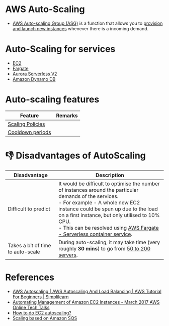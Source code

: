 # AWS Auto-Scaling
- [AWS Auto-scaling Group (ASG)](https://aws.amazon.com/autoscaling/) is a function that allows you to [provision and launch new instances](../2_Compute/AmazonEC2/Readme.md) whenever there is a incoming demand.

# Auto-Scaling for services
- [EC2](EC2/Readme.md)
- [Fargate](Fargate/Readme.md)
- [Aurora Serverless V2](../1_Databases/AmazonRDS/AmazonAurora/Serverless/Readme.md)
- [Amazon Dynamo DB](../1_Databases/AmazonDynamoDB/CapacityModes/AutoScaling.md)

# Auto-scaling features

| Feature                                       | Remarks |
|-----------------------------------------------|---------|
| [Scaling Policies](ScalingPolicies/Readme.md) |         |
| [Cooldown periods](CoolingPeriods.md)         |         |

# :thumbsdown: Disadvantages of AutoScaling

| Disadvantage                      | Description                                                                                                                                                                                                                                                                                                                                                  |
|-----------------------------------|--------------------------------------------------------------------------------------------------------------------------------------------------------------------------------------------------------------------------------------------------------------------------------------------------------------------------------------------------------------|
| Difficult to predict              | It would be difficult to optimise the number of instances around the particular demands of the services.<br/>- For example - A whole new EC2 instance could be spun up due to the load on a first instance, but only utilised to 10% CPU.<br/>- This can be resolved using [AWS Fargate - Serverless container service](../2_Compute/AWSFargate.md). |
| Takes a bit of time to auto-scale | During auto-scaling, it may take time (very roughly **30 mins**) to go from [50 to 200 servers](https://youtu.be/mFpqrVxxwKc).                                                                                                                                                                                                                               |

# References
- [AWS Autoscaling | AWS Autoscaling And Load Balancing | AWS Tutorial For Beginners | Simplilearn](https://www.youtube.com/watch?v=4EOaAkY4pNE)
- [Automating Management of Amazon EC2 Instances - March 2017 AWS Online Tech Talks](https://www.youtube.com/watch?v=bSRTAMPqS3E&t=2034s)
- [How to do EC2 autoscaling?](https://docs.aws.amazon.com/autoscaling/ec2/userguide/get-started-with-ec2-auto-scaling.html)
- [Scaling based on Amazon SQS](https://docs.aws.amazon.com/autoscaling/ec2/userguide/as-using-sqs-queue.html)